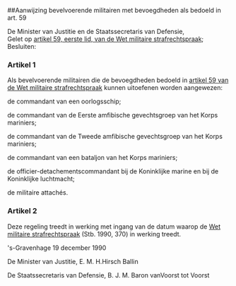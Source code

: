 <meta http-equiv='Content-Type' content='text/html; charset=utf-8' />

##Aanwijzing bevelvoerende militairen met bevoegdheden als bedoeld in art. 59

De Minister van Justitie en de Staatssecretaris van Defensie,  
Gelet op [artikel 59, eerste lid, van de Wet militaire strafrechtspraak](../../../../../../../../../../../../rijkswet/wet/militaire/strafrechtspraak/BWBR0004789/README.md);
Besluiten:    

### Artikel  1  

Als bevelvoerende militairen die de bevoegdheden bedoeld in [artikel 59 van de Wet militaire strafrechtspraak](../../../../../../../../../../../../rijkswet/wet/militaire/strafrechtspraak/BWBR0004789/README.md) kunnen uitoefenen worden aangewezen: 

de commandant van een oorlogsschip;  

de commandant van de Eerste amfibische gevechtsgroep van het Korps mariniers;  

de commandant van de Tweede amfibische gevechtsgroep van het Korps mariniers;  

de commandant van een bataljon van het Korps mariniers;  

de officier-detachementscommandant bij de Koninklijke marine en bij de Koninklijke luchtmacht;  

de militaire attachés.    

### Artikel  2  

Deze regeling treedt in werking met ingang van de datum waarop de [Wet militaire strafrechtspraak](../../../../../../../../../../../../rijkswet/wet/militaire/strafrechtspraak/BWBR0004789/README.md) (Stb. 1990, 370) in werking treedt.  

's-Gravenhage 
19 december 1990    

De 
Minister van Justitie, 
E. M. H.Hirsch Ballin 

De 
Staatssecretaris van Defensie, 
B. J. M. Baron vanVoorst tot Voorst    
